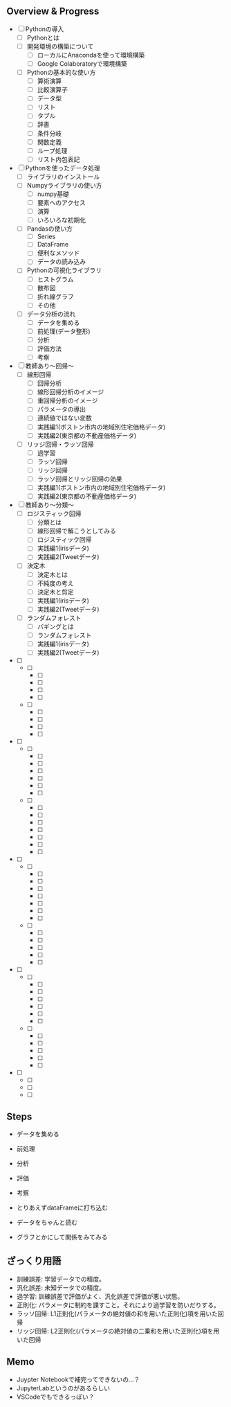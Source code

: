 ## Overview & Progress

- [ ] Pythonの導入
  - [ ] Pythonとは
  - [ ] 開発環境の構築について
    - [ ] ローカルにAnacondaを使って環境構築
    - [ ] Google Colaboratoryで環境構築
  - [ ] Pythonの基本的な使い方
    - [ ] 算術演算
    - [ ] 比較演算子
    - [ ] データ型
    - [ ] リスト
    - [ ] タプル
    - [ ] 辞書
    - [ ] 条件分岐
    - [ ] 関数定義
    - [ ] ループ処理
    - [ ] リスト内包表記
- [ ] Pythonを使ったデータ処理
  - [ ] ライブラリのインストール
  - [ ] Numpyライブラリの使い方
    - [ ] numpy基礎
    - [ ] 要素へのアクセス
    - [ ] 演算
    - [ ] いろいろな初期化
  - [ ] Pandasの使い方
    - [ ] Series
    - [ ] DataFrame
    - [ ] 便利なメソッド
    - [ ] データの読み込み
  - [ ] Pythonの可視化ライブラリ
    - [ ] ヒストグラム
    - [ ] 散布図
    - [ ] 折れ線グラフ
    - [ ] その他
  - [ ] データ分析の流れ
    - [ ] データを集める
    - [ ] 前処理(データ整形)
    - [ ] 分析
    - [ ] 評価方法
    - [ ] 考察
- [ ] 教師あり〜回帰〜
  - [ ] 線形回帰
    - [ ] 回帰分析
    - [ ] 線形回帰分析のイメージ
    - [ ] 重回帰分析のイメージ
    - [ ] パラメータの導出
    - [ ] 連続値ではない変数
    - [ ] 実践編1(ボストン市内の地域別住宅価格データ)
    - [ ] 実践編2(東京都の不動産価格データ)
  - [ ] リッジ回帰・ラッソ回帰
    - [ ] 過学習
    - [ ] ラッソ回帰
    - [ ] リッジ回帰
    - [ ] ラッソ回帰とリッジ回帰の効果
    - [ ] 実践編1(ボストン市内の地域別住宅価格データ)
    - [ ] 実践編2(東京都の不動産価格データ)
- [ ] 教師あり〜分類〜
  - [ ] ロジスティック回帰
    - [ ] 分類とは
    - [ ] 線形回帰で解こうとしてみる
    - [ ] ロジスティック回帰
    - [ ] 実践編1(irisデータ)
    - [ ] 実践編2(Tweetデータ)
  - [ ] 決定木
    - [ ] 決定木とは
    - [ ] 不純度の考え
    - [ ] 決定木と剪定
    - [ ] 実践編1(irisデータ)
    - [ ] 実践編2(Tweetデータ)
  - [ ] ランダムフォレスト
    - [ ] バギングとは
    - [ ] ランダムフォレスト
    - [ ] 実践編1(irisデータ)
    - [ ] 実践編2(Tweetデータ)
- [ ] 
  - [ ] 
    - [ ] 
    - [ ] 
    - [ ] 
    - [ ] 
  - [ ] 
    - [ ] 
    - [ ] 
    - [ ] 
    - [ ] 
- [ ] 
  - [ ] 
    - [ ] 
    - [ ] 
    - [ ] 
    - [ ] 
    - [ ] 
    - [ ] 
  - [ ] 
    - [ ] 
    - [ ] 
    - [ ] 
    - [ ] 
    - [ ] 
    - [ ] 
    - [ ] 
- [ ] 
  - [ ] 
    - [ ] 
    - [ ] 
    - [ ] 
    - [ ] 
    - [ ] 
    - [ ] 
    - [ ] 
  - [ ] 
    - [ ] 
    - [ ] 
    - [ ] 
    - [ ] 
    - [ ] 
- [ ] 
  - [ ] 
    - [ ] 
    - [ ] 
    - [ ] 
    - [ ] 
    - [ ] 
    - [ ] 
  - [ ] 
    - [ ] 
    - [ ] 
    - [ ] 
    - [ ] 
    - [ ] 
- [ ] 
  - [ ] 
  - [ ] 
  - [ ] 

## Steps

- データを集める
- 前処理
- 分析
- 評価
- 考察

- とりあえずdataFrameに打ち込む
- データをちゃんと読む
- グラフとかにして関係をみてみる

## ざっくり用語

- 訓練誤差: 学習データでの精度。
- 汎化誤差: 未知データでの精度。
- 過学習: 訓練誤差で評価がよく、汎化誤差で評価が悪い状態。
- 正則化: パラメータに制約を課すこと。それにより過学習を防いだりする。
- ラッソ回帰: L1正則化(パラメータの絶対値の和を用いた正則化)項を用いた回帰
- リッジ回帰: L2正則化(パラメータの絶対値の二乗和を用いた正則化)項を用いた回帰

## Memo

- Juypter Notebookで補完ってできないの...？
- JupyterLabというのがあるらしい
- VSCodeでもできるっぽい？
